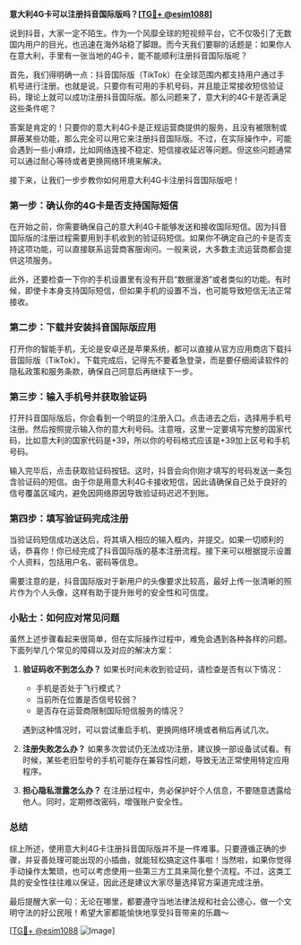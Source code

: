 **意大利4G卡可以注册抖音国际版吗？[[TG💪+ @esim1088](https://t.me/s/esim1088)]**

说到抖音，大家一定不陌生。作为一个风靡全球的短视频平台，它不仅吸引了无数国内用户的目光，也迅速在海外站稳了脚跟。而今天我们要聊的话题是：如果你人在意大利，手里有一张当地的4G卡，能不能顺利注册抖音国际版呢？

首先，我们得明确一点：抖音国际版（TikTok）在全球范围内都支持用户通过手机号进行注册。也就是说，只要你有可用的手机号码，并且能正常接收短信验证码，理论上就可以成功注册抖音国际版。那么问题来了，意大利的4G卡是否满足这些条件呢？

答案是肯定的！只要你的意大利4G卡是正规运营商提供的服务，且没有被限制或屏蔽某些功能，那么完全可以用它来注册抖音国际版。不过，在实际操作中，可能会遇到一些小麻烦，比如网络连接不稳定、短信接收延迟等问题。但这些问题通常可以通过耐心等待或者更换网络环境来解决。

接下来，让我们一步步教你如何用意大利4G卡注册抖音国际版吧！

### 第一步：确认你的4G卡是否支持国际短信

在开始之前，你需要确保自己的意大利4G卡能够发送和接收国际短信。因为抖音国际版的注册过程需要用到手机收到的验证码短信。如果你不确定自己的卡是否支持这项功能，可以直接联系运营商客服询问。一般来说，大多数主流运营商都会提供这项服务。

此外，还要检查一下你的手机设置里有没有开启“数据漫游”或者类似的功能。有时候，即使卡本身支持国际短信，但如果手机的设置不当，也可能导致短信无法正常接收。

### 第二步：下载并安装抖音国际版应用

打开你的智能手机，无论是安卓还是苹果系统，都可以直接从官方应用商店下载抖音国际版（TikTok）。下载完成后，记得先不要着急登录，而是要仔细阅读软件的隐私政策和服务条款，确保自己同意后再继续下一步。

### 第三步：输入手机号并获取验证码

打开抖音国际版后，你会看到一个明显的注册入口。点击进去之后，选择用手机号注册。然后按照提示输入你的意大利号码。注意哦，这里一定要填写完整的国家代码，比如意大利的国家代码是+39，所以你的号码格式应该是+39加上区号和手机号码。

输入完毕后，点击获取验证码按钮。这时，抖音会向你刚才填写的号码发送一条包含验证码的短信。由于你是用意大利4G卡接收短信，因此请确保自己处于良好的信号覆盖区域内，避免因网络原因导致验证码迟迟不到账。

### 第四步：填写验证码完成注册

当验证码短信成功送达后，将其填入相应的输入框内，并提交。如果一切顺利的话，恭喜你！你已经完成了抖音国际版的基本注册流程。接下来可以根据提示设置个人资料，包括用户名、密码等信息。

需要注意的是，抖音国际版对于新用户的头像要求比较高，最好上传一张清晰的照片作为个人头像，这样有助于提升账号的安全性和可信度。

### 小贴士：如何应对常见问题

虽然上述步骤看起来很简单，但在实际操作过程中，难免会遇到各种各样的问题。下面列举几个常见的障碍以及对应的解决方案：

1. **验证码收不到怎么办？**
   如果长时间未收到验证码，请检查是否有以下情况：
   - 手机是否处于飞行模式？
   - 当前所在位置是否信号较弱？
   - 是否存在运营商限制国际短信服务的情况？

   遇到这种情况时，可以尝试重启手机、更换网络环境或者稍后再试几次。

2. **注册失败怎么办？**
   如果多次尝试仍无法成功注册，建议换一部设备试试看。有时候，某些老旧型号的手机可能存在兼容性问题，导致无法正常使用特定应用程序。

3. **担心隐私泄露怎么办？**
   在注册过程中，务必保护好个人信息，不要随意透露给他人。同时，定期修改密码，增强账户安全性。

### 总结

综上所述，使用意大利4G卡注册抖音国际版并不是一件难事。只要遵循正确的步骤，并妥善处理可能出现的小插曲，就能轻松搞定这件事啦！当然啦，如果你觉得手动操作太繁琐，也可以考虑使用一些第三方工具来简化整个流程。不过，这类工具的安全性往往难以保证，因此还是建议大家尽量选择官方渠道完成注册。

最后提醒大家一句：无论在哪里，都要遵守当地法律法规和社会公德心，做一个文明守法的好公民哦！希望大家都能愉快地享受抖音带来的乐趣～

[[TG💪+ @esim1088](https://t.me/s/esim1088) ![Image](https://i.postimg.cc/4NQfJmqS/Snipaste-2025-05-13-00-14-12.png)]